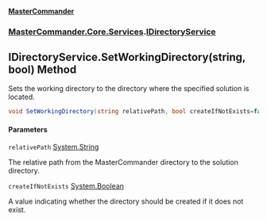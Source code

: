 #### [MasterCommander](MasterCommander.md 'MasterCommander')
### [MasterCommander.Core.Services](MasterCommander.md#MasterCommander.Core.Services 'MasterCommander.Core.Services').[IDirectoryService](IDirectoryService.md 'MasterCommander.Core.Services.IDirectoryService')

## IDirectoryService.SetWorkingDirectory(string, bool) Method

Sets the working directory to the directory where the specified solution is located.

```csharp
void SetWorkingDirectory(string relativePath, bool createIfNotExists=false);
```
#### Parameters

<a name='MasterCommander.Core.Services.IDirectoryService.SetWorkingDirectory(string,bool).relativePath'></a>

`relativePath` [System.String](https://docs.microsoft.com/en-us/dotnet/api/System.String 'System.String')

The relative path from the MasterCommander directory to the solution directory.

<a name='MasterCommander.Core.Services.IDirectoryService.SetWorkingDirectory(string,bool).createIfNotExists'></a>

`createIfNotExists` [System.Boolean](https://docs.microsoft.com/en-us/dotnet/api/System.Boolean 'System.Boolean')

A value indicating whether the directory should be created if it does not exist.